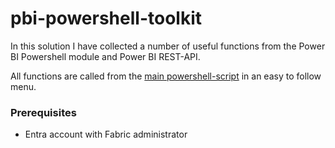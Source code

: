 # pbi-powershell-toolkit
In this solution I have collected a number of useful functions from the Power BI Powershell module and Power BI REST-API.

All functions are called from the [main powershell-script](/pbi-powershell-toolkit/pbi-ps-toolkit.ps1) in an easy to follow menu.

### Prerequisites
- Entra account with Fabric administrator